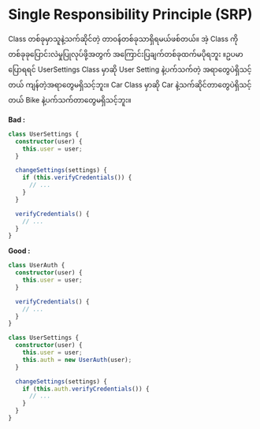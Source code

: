 # Single Responsibility Principle (SRP)

Class တစ်ခုမှာသူနဲ့သက်ဆိုင်တဲ့ တာ၀န်တစ်ခုသာရှိရမယ်ဖစ်တယ်။ အဲ့ Class ကိုတစ်ခုခုပြောင်းလဲမှုပြုလုပ်ဖို့အတွက် အကြောင်းပြချက်တစ်ခုထက်မပိုရဘူး ။ဥပမာပြောရရင် UserSettings Class မှာဆို User Setting နဲ့ပက်သက်တဲ့ အရာတွေပဲရှိသင့်တယ် ကျန်တဲ့အရာတွေမရှိသင့်ဘူး။ Car Class မှာဆို Car နဲ့သက်ဆိုင်တာတွေပဲရှိသင့်တယ် Bike နဲ့ပက်သက်တာတွေမရှိသင့်ဘူး။

**Bad :**

```typescript
class UserSettings {
  constructor(user) {
    this.user = user;
  }

  changeSettings(settings) {
    if (this.verifyCredentials()) {
      // ...
    }
  }

  verifyCredentials() {
    // ...
  }
}

```



**Good :**

```typescript
class UserAuth {
  constructor(user) {
    this.user = user;
  }

  verifyCredentials() {
    // ...
  }
}

class UserSettings {
  constructor(user) {
    this.user = user;
    this.auth = new UserAuth(user);
  }

  changeSettings(settings) {
    if (this.auth.verifyCredentials()) {
      // ...
    }
  }
}

```

